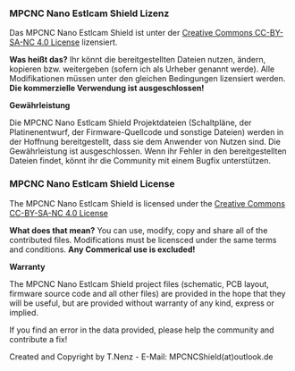 ### MPCNC Nano Estlcam Shield Lizenz

Das MPCNC Nano Estlcam Shield ist unter der [Creative Commons CC-BY-SA-NC 4.0 License](https://creativecommons.org/licenses/by-nc-sa/4.0/legalcode)
lizensiert.

**Was heißt das?**
Ihr könnt die bereitgestellten Dateien nutzen, ändern, kopieren bzw. weitergeben (sofern ich als Urheber genannt werde). 
Alle Modifikationen müssen unter den gleichen Bedingungen lizensiert werden. 
**Die kommerzielle Verwendung ist ausgeschlossen!**

**Gewährleistung**

Die MPCNC Nano Estlcam Shield Projektdateien (Schaltpläne, der Platinenentwurf, der Firmware-Quellcode und sonstige Dateien) werden in der Hoffnung bereitgestellt, dass sie dem Anwender von Nutzen sind. Die Gewährleistung ist ausgeschlossen. 
Wenn ihr Fehler in den bereitgestellten Dateien findet, könnt ihr die Community mit einem Bugfix unterstützen. 



### MPCNC Nano Estlcam Shield License

The MPCNC Nano Estlcam Shield is licensed under the [Creative Commons CC-BY-SA-NC 4.0 License](https://creativecommons.org/licenses/by-nc-sa/4.0/legalcode)

**What does that mean?**
You can use, modify, copy and share all of the contributed files. 
Modifications must be licensced under the same terms and conditions. 
**Any Commerical use is excluded!**

**Warranty**

The MPCNC Nano Estlcam Shield project files (schematic, PCB layout, firmware source code and all other files) are provided in the hope that they will be useful, but are provided without warranty of any kind, express or implied.

If you find an error in the data provided, please help the community and contribute a fix!

Created and Copyright by T.Nenz - E-Mail: MPCNCShield(at)outlook.de